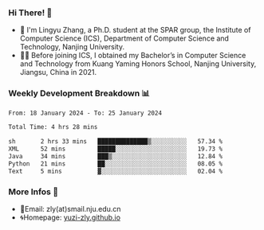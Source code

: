 ### Hi There! 👋 
- 🐳 I'm Lingyu Zhang, a Ph.D. student at the SPAR group, the Institute of Computer Science (ICS), Department of Computer Science and Technology, Nanjing University.
- 🧑‍🎓 Before joining ICS, I obtained my Bachelor’s in Computer Science and Technology from Kuang Yaming Honors School, Nanjing University, Jiangsu, China in 2021.

### Weekly Development Breakdown :bar_chart:

<!--START_SECTION:waka-->

```txt
From: 18 January 2024 - To: 25 January 2024

Total Time: 4 hrs 28 mins

sh       2 hrs 33 mins   ██████████████▒░░░░░░░░░░   57.34 %
XML      52 mins         █████░░░░░░░░░░░░░░░░░░░░   19.73 %
Java     34 mins         ███▒░░░░░░░░░░░░░░░░░░░░░   12.84 %
Python   21 mins         ██░░░░░░░░░░░░░░░░░░░░░░░   08.05 %
Text     5 mins          ▓░░░░░░░░░░░░░░░░░░░░░░░░   02.04 %
```

<!--END_SECTION:waka-->

<!--
### Github Contributions :octocat:

![](https://raw.githubusercontent.com/yuzi-zly/yuzi-zly/output/github-contribution-grid-snake.svg)              
-->

### More Infos 📖

- 📧Email: zly(at)smail.nju.edu.cn
- 🌀Homepage: [yuzi-zly.github.io](https://yuzi-zly.github.io/)
